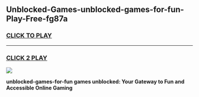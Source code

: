 
## Unblocked-Games-unblocked-games-for-fun-Play-Free-fg87a
<h3>
<a href="https://premium76.site?title=unblocked-games-for-fun&ref=23A">CLICK TO PLAY</a></h3>
<hr>

<h3>
<a href="https://premium76.site?title=unblocked-games-for-fun&ref=23A">CLICK 2 PLAY</a>
  
</h3>

<a href="https://premium76.site?title=unblocked-games-for-fun&ref=23A"><img src="https://clearcache.store/games.png"></a>


**unblocked-games-for-fun games unblocked: Your Gateway to Fun and Accessible Online Gaming**
